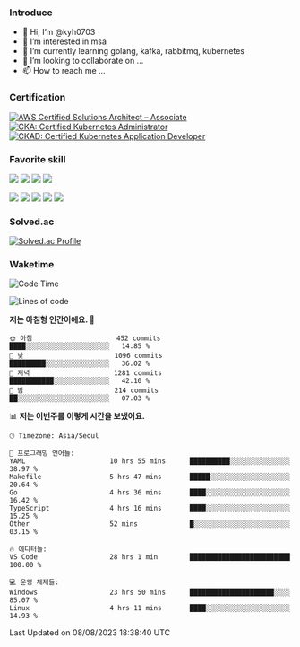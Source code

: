 ### Introduce

<!---
kyh0703/kyh0703 is a ✨ special ✨ repository because its `README.md` (this file) appears on your GitHub profile.
You can click the Preview link to take a look at your changes.
--->

- 👋 Hi, I’m @kyh0703
- 👀 I’m interested in msa
- 🌱 I’m currently learning golang, kafka, rabbitmq, kubernetes
- 💞️ I’m looking to collaborate on ...
- 📫 How to reach me ...

### Certification

<!--START_SECTION:badges-->
[![AWS Certified Solutions Architect – Associate](https://images.credly.com/size/110x110/images/0e284c3f-5164-4b21-8660-0d84737941bc/image.png)](http://www.credly.com/badges/09892086-1381-46b2-bf2d-b67c96fef65f "AWS Certified Solutions Architect – Associate")
[![CKA: Certified Kubernetes Administrator](https://images.credly.com/size/110x110/images/8b8ed108-e77d-4396-ac59-2504583b9d54/cka_from_cncfsite__281_29.png)](http://www.credly.com/badges/fdcd089e-c598-4c77-8383-73de53513b4b "CKA: Certified Kubernetes Administrator")
[![CKAD: Certified Kubernetes Application Developer](https://images.credly.com/size/110x110/images/f88d800c-5261-45c6-9515-0458e31c3e16/ckad_from_cncfsite.png)](http://www.credly.com/badges/d01db81e-fc4f-489b-bd4f-3439d9fe33aa "CKAD: Certified Kubernetes Application Developer")
<!--END_SECTION:badges-->

### Favorite skill

<img src="https://img.shields.io/badge/C-000000?style=flat&logo=c&logoColor=A8B9CC" /> <img src="https://img.shields.io/badge/C++-000000?style=flat&logo=c%2B%2B&logoColor=00599C" /> <img src="https://img.shields.io/badge/Go-000000?style=flat&logo=go&logoColor=00ADD8" /> <img src="https://img.shields.io/badge/nodejs-000000?style=flat&logo=node.js&logoColor=A8B9CC" />

<img src="https://img.shields.io/badge/Docker-000000?style=flat&logo=docker&logoColor=2496ED"/> <img src="https://img.shields.io/badge/Kubernetes-000000?style=flat&logo=kubernetes&logoColor=326CE5"/> <img src="https://img.shields.io/badge/rancher-000000?style=flat&logo=rancher&logoColor=0075A8"/> <img src="https://img.shields.io/badge/harbor-000000?style=flat&logo=harbor&logoColor=60B932"/> <img src="https://img.shields.io/badge/ceph-000000?style=flat&logo=ceph&logoColor=EF5C55"/>

### Solved.ac

[![Solved.ac Profile](http://mazassumnida.wtf/api/generate_badge?boj=kyh0703)](https://solved.ac/kyh0703)

### Waketime

<!--START_SECTION:waka-->
![Code Time](http://img.shields.io/badge/Code%20Time-2%2C208%20hrs%208%20mins-blue)

![Lines of code](https://img.shields.io/badge/%EC%A0%80%EB%8A%94%20%EC%97%AC%ED%83%9C%EA%B9%8C%EC%A7%80%20-7.2%20million%20%EC%A4%84%EC%9D%98%20%EC%BD%94%EB%93%9C%EB%A5%BC%20%EC%9E%91%EC%84%B1%ED%96%88%EC%96%B4%EC%9A%94.-blue)

**저는 아침형 인간이에요. 🐤** 

```text
🌞 아침                     452 commits         ████░░░░░░░░░░░░░░░░░░░░░   14.85 % 
🌆 낮　                     1096 commits        █████████░░░░░░░░░░░░░░░░   36.02 % 
🌃 저녁                     1281 commits        ███████████░░░░░░░░░░░░░░   42.10 % 
🌙 밤　                     214 commits         ██░░░░░░░░░░░░░░░░░░░░░░░   07.03 % 
```


📊 **저는 이번주를 이렇게 시간을 보냈어요.** 

```text
🕑︎ Timezone: Asia/Seoul

💬 프로그래밍 언어들: 
YAML                     10 hrs 55 mins      ██████████░░░░░░░░░░░░░░░   38.97 % 
Makefile                 5 hrs 47 mins       █████░░░░░░░░░░░░░░░░░░░░   20.64 % 
Go                       4 hrs 36 mins       ████░░░░░░░░░░░░░░░░░░░░░   16.42 % 
TypeScript               4 hrs 16 mins       ████░░░░░░░░░░░░░░░░░░░░░   15.25 % 
Other                    52 mins             █░░░░░░░░░░░░░░░░░░░░░░░░   03.15 % 

🔥 에디터들: 
VS Code                  28 hrs 1 min        █████████████████████████   100.00 % 

💻 운영 체제들: 
Windows                  23 hrs 50 mins      █████████████████████░░░░   85.07 % 
Linux                    4 hrs 11 mins       ████░░░░░░░░░░░░░░░░░░░░░   14.93 % 
```


 Last Updated on 08/08/2023 18:38:40 UTC
<!--END_SECTION:waka-->
